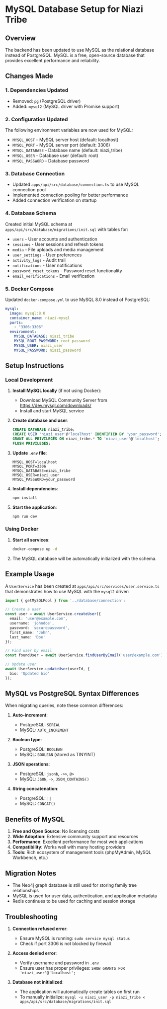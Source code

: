 # MySQL Database Setup for Niazi Tribe

## Overview
The backend has been updated to use MySQL as the relational database instead of PostgreSQL. MySQL is a free, open-source database that provides excellent performance and reliability.

## Changes Made

### 1. Dependencies Updated
- Removed: `pg` (PostgreSQL driver)
- Added: `mysql2` (MySQL driver with Promise support)

### 2. Configuration Updated
The following environment variables are now used for MySQL:
- `MYSQL_HOST` - MySQL server host (default: localhost)
- `MYSQL_PORT` - MySQL server port (default: 3306)
- `MYSQL_DATABASE` - Database name (default: niazi_tribe)
- `MYSQL_USER` - Database user (default: root)
- `MYSQL_PASSWORD` - Database password

### 3. Database Connection
- Updated `apps/api/src/database/connection.ts` to use MySQL connection pool
- Implemented connection pooling for better performance
- Added connection verification on startup

### 4. Database Schema
Created initial MySQL schema at `apps/api/src/database/migrations/init.sql` with tables for:
- `users` - User accounts and authentication
- `sessions` - User sessions and refresh tokens
- `media` - File uploads and media management
- `user_settings` - User preferences
- `activity_logs` - Audit trail
- `notifications` - User notifications
- `password_reset_tokens` - Password reset functionality
- `email_verifications` - Email verification

### 5. Docker Compose
Updated `docker-compose.yml` to use MySQL 8.0 instead of PostgreSQL:
```yaml
mysql:
  image: mysql:8.0
  container_name: niazi-mysql
  ports:
    - "3306:3306"
  environment:
    MYSQL_DATABASE: niazi_tribe
    MYSQL_ROOT_PASSWORD: root_password
    MYSQL_USER: niazi_user
    MYSQL_PASSWORD: niazi_password
```

## Setup Instructions

### Local Development

1. **Install MySQL locally** (if not using Docker):
   - Download MySQL Community Server from https://dev.mysql.com/downloads/
   - Install and start MySQL service

2. **Create database and user**:
   ```sql
   CREATE DATABASE niazi_tribe;
   CREATE USER 'niazi_user'@'localhost' IDENTIFIED BY 'your_password';
   GRANT ALL PRIVILEGES ON niazi_tribe.* TO 'niazi_user'@'localhost';
   FLUSH PRIVILEGES;
   ```

3. **Update `.env` file**:
   ```env
   MYSQL_HOST=localhost
   MYSQL_PORT=3306
   MYSQL_DATABASE=niazi_tribe
   MYSQL_USER=niazi_user
   MYSQL_PASSWORD=your_password
   ```

4. **Install dependencies**:
   ```bash
   npm install
   ```

5. **Start the application**:
   ```bash
   npm run dev
   ```

### Using Docker

1. **Start all services**:
   ```bash
   docker-compose up -d
   ```

2. The MySQL database will be automatically initialized with the schema.

## Example Usage

A `UserService` has been created at `apps/api/src/services/user.service.ts` that demonstrates how to use MySQL with the `mysql2` driver:

```typescript
import { getMySQLPool } from '../database/connection';

// Create a user
const user = await UserService.createUser({
  email: 'user@example.com',
  username: 'johndoe',
  password: 'securepassword',
  first_name: 'John',
  last_name: 'Doe'
});

// Find user by email
const foundUser = await UserService.findUserByEmail('user@example.com');

// Update user
await UserService.updateUser(userId, {
  bio: 'Updated bio'
});
```

## MySQL vs PostgreSQL Syntax Differences

When migrating queries, note these common differences:

1. **Auto-increment**: 
   - PostgreSQL: `SERIAL`
   - MySQL: `AUTO_INCREMENT`

2. **Boolean type**:
   - PostgreSQL: `BOOLEAN`
   - MySQL: `BOOLEAN` (stored as TINYINT)

3. **JSON operations**:
   - PostgreSQL: `jsonb`, `->>`, `@>`
   - MySQL: `JSON`, `->`, `JSON_CONTAINS()`

4. **String concatenation**:
   - PostgreSQL: `||`
   - MySQL: `CONCAT()`

## Benefits of MySQL

1. **Free and Open Source**: No licensing costs
2. **Wide Adoption**: Extensive community support and resources
3. **Performance**: Excellent performance for most web applications
4. **Compatibility**: Works well with many hosting providers
5. **Tools**: Rich ecosystem of management tools (phpMyAdmin, MySQL Workbench, etc.)

## Migration Notes

- The Neo4j graph database is still used for storing family tree relationships
- MySQL is used for user data, authentication, and application metadata
- Redis continues to be used for caching and session storage

## Troubleshooting

1. **Connection refused error**:
   - Ensure MySQL is running: `sudo service mysql status`
   - Check if port 3306 is not blocked by firewall

2. **Access denied error**:
   - Verify username and password in `.env`
   - Ensure user has proper privileges: `SHOW GRANTS FOR 'niazi_user'@'localhost';`

3. **Database not initialized**:
   - The application will automatically create tables on first run
   - To manually initialize: `mysql -u niazi_user -p niazi_tribe < apps/api/src/database/migrations/init.sql` 
